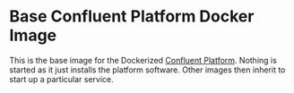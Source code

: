 # Base Confluent Platform Docker Image
This is the base image for the Dockerized [Confluent Platform](http://confluent.io/docs/current/index.html). Nothing is started as it just installs the platform software. Other images then inherit to start up a particular service.
